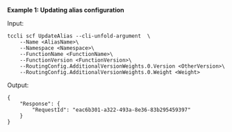 **Example 1: Updating alias configuration**



Input: 

```
tccli scf UpdateAlias --cli-unfold-argument  \
    --Name <AliasName>\
    --Namespace <Namespace>\
    --FunctionName <FunctionName>\
    --FunctionVersion <FunctionVersion>\
    --RoutingConfig.AdditionalVersionWeights.0.Version <OtherVersion>\
    --RoutingConfig.AdditionalVersionWeights.0.Weight <Weight>
```

Output: 
```
{
    "Response": {
        "RequestId": "eac6b301-a322-493a-8e36-83b295459397"
    }
}
```

